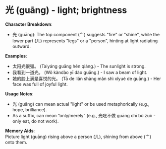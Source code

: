 # **光 (guāng) - light; brightness**

**Character Breakdown**:  
- 光 (guāng): The top component (⺌) suggests "fire" or "shine", while the lower part (儿) represents "legs" or a "person", hinting at light radiating outward.

**Examples**:  
- 太阳光很强。 (Tàiyáng guāng hěn qiáng.) - The sunlight is strong.  
- 我看到一道光。 (Wǒ kàndào yī dào guāng.) - I saw a beam of light.  
- 她的脸上满是喜悦的光。 (Tā de liǎn shàng mǎn shì xǐyuè de guāng.) - Her face was full of joyful light.

**Usage Notes**:  
- 光 (guāng) can mean actual "light" or be used metaphorically (e.g., hope, brilliance).  
- As a suffix, can mean “only/merely” (e.g., 光吃不做 guāng chī bù zuò - only eat, do not work).

**Memory Aids**:  
Picture light (guāng) rising above a person (儿), shining from above (⺌) onto them.